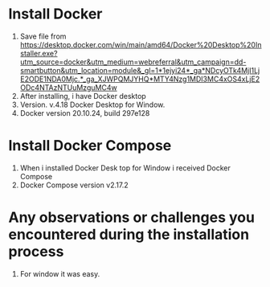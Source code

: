 # Install Docker

1. Save file from https://desktop.docker.com/win/main/amd64/Docker%20Desktop%20Installer.exe?utm_source=docker&utm_medium=webreferral&utm_campaign=dd-smartbutton&utm_location=module&_gl=1*1ejyi24*_ga*NDcyOTk4MjI1LjE2ODE1NDA0Mjc.*_ga_XJWPQMJYHQ*MTY4Nzg1MDI3MC4xOS4xLjE2ODc4NTAzNTUuMzguMC4w
2. After installing, i have Docker desktop 
3. Version. v.4.18 Docker Desktop for Window.
4. Docker version 20.10.24, build 297e128

# Install Docker Compose

1. When i installed Docker Desk top for Window i received Docker Compose
2. Docker Compose version v2.17.2

# Any observations or challenges you encountered during the installation process

1. For window it was easy.